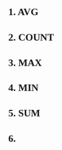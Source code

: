 <span  style="font-family: Simsun,serif; font-size: 17px; ">

### 1. AVG

### 2. COUNT

### 3. MAX

### 4. MIN

### 5. SUM

### 6. 

</span>